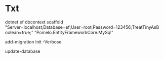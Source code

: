 ﻿# Txt

dotnet ef dbcontext scaffold "Server=localhost;Database=ef;User=root;Password=123456;TreatTinyAsBoolean=true;" "Pomelo.EntityFrameworkCore.MySql"

add-migration Init -Verbose

update-database